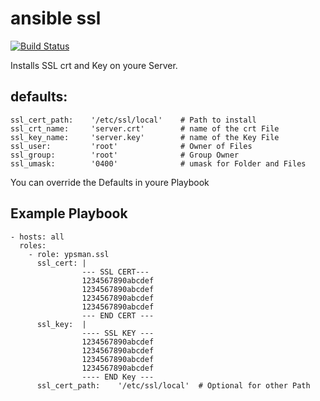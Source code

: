 ansible ssl
===========
[![Build Status](https://travis-ci.org/ypsman/ansible-ssl.svg?branch=master)](https://travis-ci.org/ypsman/ansible-ssl)

Installs SSL crt and Key on youre Server.

defaults:
---------
    ssl_cert_path:    '/etc/ssl/local'    # Path to install
    ssl_crt_name:     'server.crt'        # name of the crt File
    ssl_key_name:     'server.key'        # name of the Key File
    ssl_user:         'root'              # Owner of Files
    ssl_group:        'root'              # Group Owner
    ssl_umask:        '0400'              # umask for Folder and Files

You can override the Defaults in youre Playbook

Example Playbook
----------------

    - hosts: all
      roles:
        - role: ypsman.ssl
          ssl_cert: |
                    --- SSL CERT---
                    1234567890abcdef
                    1234567890abcdef
                    1234567890abcdef
                    1234567890abcdef
                    --- END CERT ---
          ssl_key:  |
                    ---- SSL KEY ---
                    1234567890abcdef
                    1234567890abcdef
                    1234567890abcdef
                    1234567890abcdef
                    ---- END Key ---
          ssl_cert_path:    '/etc/ssl/local'  # Optional for other Path
